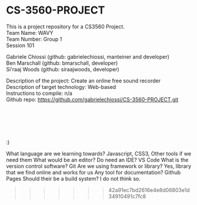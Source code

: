 # CS-3560-PROJECT
This is a project repository for a CS3560 Project.<br />
Team Name: WAVY<br />
Team Number: Group 1<br />
Session 101<br />

Gabriele Chiossi (github: gabrielechiossi, manteiner and developer)<br />
Ben Marschall (github: bmarschall, developer)<br />
Si'raaj Woods (github: siraajwoods, developer)<br />

Description of the project: Create an online free sound recorder<br />
Description of target technology: Web-based<br />
Instructions to compile: n/a<br />
Github repo: https://github.com/gabrielechiossi/CS-3560-PROJECT.git<br />
<br />
<br />
<br />
<br />
<br />


:)

What language are we learning towards? 
  Javascript, CSS3, Other tools if we need them
What would be an editor? Do need an IDE?
VS Code
What is the version control software?
Git
Are we using framework or library?
Yes, library that we find online and works for us
Any tool for documentation?
Github Pages
Should their be a build system?
I do not think so. 
>>>>>>> 42a91ec7bd2616e4e8d06803e1d34910491c7fc8
